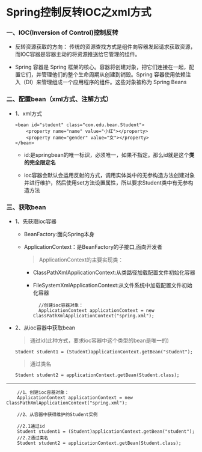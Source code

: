 # Spring控制反转IOC之xml方式

### 一、IOC(Inversion of Control)控制反转 

* 反转资源获取的方向： 传统的资源查找方式是组件向容器发起请求获取资源，而IOC容器是容器主动的将资源推送给它管理的组件。

* Spring 容器是 Spring 框架的核心。容器将创建对象，把它们连接在一起，配置它们，并管理他们的整个生命周期从创建到销毁。Spring 容器使用依赖注入（DI）来管理组成一个应用程序的组件。这些对象被称为 Spring Beans

### 二、配置bean（xml方式、注解方式）

* 1、xml方式

      <bean id="student" class="com.edu.bean.Student">
          <property name="name" value="小红"></property>
          <property name="gender" value="女"></property>
      </bean>

    * id:是springbean的唯一标识，必须唯一，如果不指定。那么id就是这个**类的完全限定名**
    
    * ioc容器会默认会运用反射的方式，调用实体类中的无参构造方法创建对象并进行维护，然后使用set方法设置属性，所以要求Student类中有无参构造方法

### 三、获取bean

* 1、先获取ioc容器

     * BeanFactory:面向Spring本身

     * ApplicationContext：是BeanFactory的子接口,面向开发者

          >ApplicationContext的主要实现类：

          * ClassPathXmlApplicationContext:从类路径加载配置文件初始化容器
            
          * FileSystemXmlApplicationContext:从文件系统中加载配置文件初始化容器

                  //创建ioc容器对象：
                  ApplicationContext applicationContext = new ClassPathXmlApplicationContext("spring.xml");

* 2、从ioc容器中获取bean

     >通过id(此种方式，要求ioc容器中这个类型的bean是唯一的)
     
	  Student student1 = (Student)applicationContext.getBean("student");
     
     >通过类名
     
      Student student2 = applicationContext.getBean(Student.class);

-------------------------------------------------------------------------------

		//1、创建ioc容器对象：
		ApplicationContext applicationContext = new ClassPathXmlApplicationContext("spring.xml");

		//2、从容器中获得维护的Student实例

		//2.1通过id
		Student student1 = (Student)applicationContext.getBean("student");
		//2.2通过类名
		Student student2 = applicationContext.getBean(Student.class);













